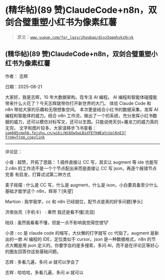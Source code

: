 # (精华帖)(89 赞)ClaudeCode+n8n，双剑合璧重塑小红书为像素红薯

> 原文：[`www.yuque.com/for_lazy/zhoubao/diyz5qpghvkz9cyk`](https://www.yuque.com/for_lazy/zhoubao/diyz5qpghvkz9cyk)

## (精华帖)(89 赞)ClaudeCode+n8n，双剑合璧重塑小红书为像素红薯

作者： 志辉

日期：2025-08-21

大家好，我是志辉，10 年大数据架构，现专注 AI 编程。 AI 编程和智能体碰撞能带来什么火花了？今天志辉就带你打开新世界的大门。 体验 Claude
Code 和 n8n 带给大家的乐趣和无限想象空间。 本次更是结合小红书的数据采集，发挥 AI 编程和智能体的威力。结合 n8n
工作流，做出了一个的系统，充分发挥小红书数据的威力，还可以模仿对标写文，还可以生图。只能说倚天剑+屠龙刀的威力真的无穷。
文字和图片较多，大家请移步飞书查看： [`sqm685cmohb.feishu.cn/wiki/Wi6Ow5wLBidfEfkWEaYcUalKnE3?from=from_copylink`](https://sqm685cmohb.feishu.cn/wiki/Wi6Ow5wLBidfEfkWEaYcUalKnE3?from=from_copylink)

* * *

评论区：

小查 : 超赞，开拓了思路： 1.插件直接让 CC 写，其实让 augment 等 ide 也能写
2.n8n 的工作流不是一个个节点配出来而是直接让 CC 写 json，再逐个报错节点完善 有启发，打算试试第二种方式

麦子摇摆 : 什么是 CC 写，什么是 augment，什么是 ison，小白要具备至少什么基础才能学这个 n8n，辉哥？[失望]

Martion : 我学我学，cc 和 n8n 已经就位，配节点是真的好多问题[拳头]

济南张亮（手机卡） : 果然 我还是看不懂[流泪]

陆玖 : 虽然我看看不懂，但是一点不影响我觉得您很🐮

小漆 : cc 是 claude
code 的缩写，大伙懒的打字就写 cc 代指了。augment 是新出的一款 AI 编程的 IDE，定位类似于 cursor。json 是一种数据格式，n8n 的节点大概是用 json 定义的。你要学会的是多搜索，多问 AI，而不是在评论区等好心的圈友回答你这些基础问题。

志辉 : 多看几遍，多问 ai 就可以学会了

志辉 : 哈哈哈，多看几遍，多问 ai 就可以